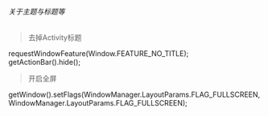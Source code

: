 ###### 关于主题与标题等
> 去掉Activity标题
 
requestWindowFeature(Window.FEATURE_NO_TITLE);  
getActionBar().hide();  
 
> 开启全屏
 
getWindow().setFlags(WindowManager.LayoutParams.FLAG_FULLSCREEN, WindowManager.LayoutParams.FLAG_FULLSCREEN);
 
